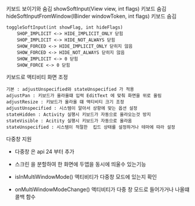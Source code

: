 키보드 보이기와 숨김
    showSoftInput(View view, int flags)
        키보드 숨김
    hideSoftInputFromWindow(IBinder windowToken, int flags)
        키보드 숨김
        
    toggleSoftInput(int showFlag, int hideFlags)
        SHOP_IMPLICIT <-> HIDE_IMPLICIT_ONLY 닫힘
        SHOP_IMPLICIT <-> HIDE_NOT_ALWAYS 닫힘
        SHOW_FORCED <-> HIDE_IMPLICIT_ONLY 닫히지 않음
        SHOW_FORCED <-> HIDE_NOT_ALWAYS 닫히지 않음
        SHOW_IMPLICIT <-> 0 닫힘
        SHOW_FORCE <-> 0 닫힘


    
키보드로 액티비티 화면 조정

    기본 : adjustUnspecified와 stateUnspecified 가 적용
    adjustPan : 키보드가 올라올떄 입력 EditText 에 맞춰 화면을 위로 올림
    adjustResize : 키보드가 올라올 떄 액티비티 크기 조정
    adjustUnspecified : 시스템이 알아서 상항에 맞는 옵션 설정
    stateHidden : Activity 실행시 키보드가 자동으로 올라오는것 방지
    stateVisible : Acitity 실행시 키보드가 자동으로 올라옴
    stateUnspecified : 시스템이 적절한  킵드 상태를 설정하거나 테마에 따라 설정



다중창 지원

* 다중창 은 api 24 부터 추가
* 스크린 을 분할하여 한 화면에 두앱을 동시에 띄울수 있는기능

* isInMultiWindowMode()
    액티비티가 다중창 모드에 있는지 확인
* onMultiWindowModeChange()
    액티비티가 다중 창 모드로 들어가거나 나올떄 콜백 함수 